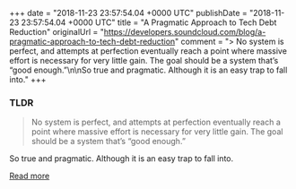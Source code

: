 +++
date = "2018-11-23 23:57:54.04 +0000 UTC"
publishDate = "2018-11-23 23:57:54.04 +0000 UTC"
title = "A Pragmatic Approach to Tech Debt Reduction"
originalUrl = "https://developers.soundcloud.com/blog/a-pragmatic-approach-to-tech-debt-reduction"
comment = "> No system is perfect, and attempts at perfection eventually reach a point where massive effort is necessary for very little gain. The goal should be a system that’s “good enough.”\n\nSo true and pragmatic. Although it is an easy trap to fall into."
+++

### TLDR

> No system is perfect, and attempts at perfection eventually reach a point where massive effort is necessary for very little gain. The goal should be a system that’s “good enough.”

So true and pragmatic. Although it is an easy trap to fall into.

[Read more](https://developers.soundcloud.com/blog/a-pragmatic-approach-to-tech-debt-reduction)
